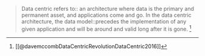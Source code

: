 > Data centric refers to:: an architecture where data is the primary and permanent asset, and applications come and go. 
> In the data centric architecture, the data model::precedes the implementation of any given application and will be around and valid long after it is gone. [^1]
<!--SR:2021-09-16,70,210-->

[^1]: [[@davemccombDataCentricRevolutionDataCentric2016]]